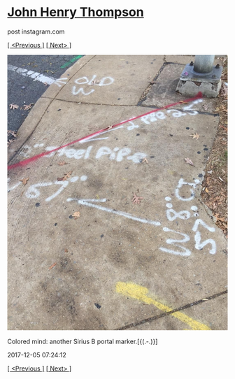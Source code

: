 # [John Henry Thompson](../README.md)
post instagram.com

[[ <Previous ]](2017-12-10-1.md) [[ Next> ]](2017-12-05-2.md)

[![](../media/2017-12-05/Colored-mind-another-Sirius-B-portal-marker.jpg)](../README.md)

Colored mind: another  Sirius B portal marker.[{(.-.)}]

2017-12-05 07:24:12

[[ <Previous ]](2017-12-10-1.md) [[ Next> ]](2017-12-05-2.md)
